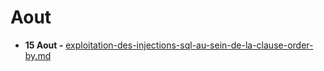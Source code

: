 # Aout

* **15 Aout -** [exploitation-des-injections-sql-au-sein-de-la-clause-order-by.md](exploitation-des-injections-sql-au-sein-de-la-clause-order-by.md "mention")
